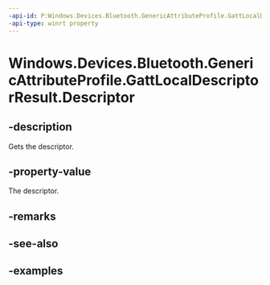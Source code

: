 ```yaml
---
-api-id: P:Windows.Devices.Bluetooth.GenericAttributeProfile.GattLocalDescriptorResult.Descriptor
-api-type: winrt property
---
```


<!-- Property syntax.
public GattLocalDescriptor Descriptor { get; }
-->

# Windows.Devices.Bluetooth.GenericAttributeProfile.GattLocalDescriptorResult.Descriptor

## -description
Gets the descriptor.

## -property-value
The descriptor.

## -remarks

## -see-also

## -examples

